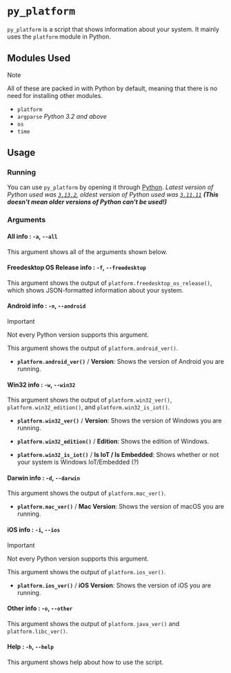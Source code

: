 # `py_platform`

`py_platform` is a script that shows information about your system. It mainly uses the `platform` module in Python.

## Modules Used

> [!NOTE]
> All of these are packed in with Python by default, meaning that there is no need for installing other modules.

- `platform`
- `argparse` *Python 3.2 and above*
- `os`
- `time`

## Usage

### Running

You can use `py_platform` by opening it through [Python](https://python.org/). *Latest version of Python used was [`3.13.2`](https://www.python.org/downloads/release/python-3132/), oldest version of Python used was [`3.11.11`](https://www.python.org/downloads/release/python-31111/) **(This doesn't mean older versions of Python can't be used!)***

### Arguments

#### All info : `-a`, `--all`

This argument shows all of the arguments shown below.

#### Freedesktop OS Release info : `-f`, `--freedesktop`

This argument shows the output of `platform.freedesktop_os_release()`, which shows JSON-formatted information about your system.

#### Android info : `-n`, `--android`

> [!IMPORTANT]
> Not every Python version supports this argument.

This argument shows the output of `platform.android_ver()`.

- **`platform.android_ver()`** / **Version**: Shows the version of Android you are running.

#### Win32 info : `-w`, `--win32`

This argument shows the output of `platform.win32_ver()`, `platform.win32_edition()`, and `platform.win32_is_iot()`.

- **`platform.win32_ver()`** / **Version**: Shows the version of Windows you are running.

- **`platform.win32_edition()`** / **Edition**: Shows the edition of Windows.

- **`platform.win32_is_iot()`** / **Is IoT / Is Embedded**: Shows whether or not your system is Windows IoT/Embedded (?)

#### Darwin info : `-d`, `--darwin`

This argument shows the output of `platform.mac_ver()`.

- **`platform.mac_ver()`** / **Mac Version**: Shows the version of macOS you are running.

#### iOS info : `-i`, `--ios`

> [!IMPORTANT]
> Not every Python version supports this argument.

This argument shows the output of `platform.ios_ver()`.

- **`platform.ios_ver()`** / **iOS Version**: Shows the version of iOS you are running.

#### Other info : `-o`, `--other`

This argument shows the output of `platform.java_ver()` and `platform.libc_ver()`.

#### Help : `-h`, `--help`

This argument shows help about how to use the script.
